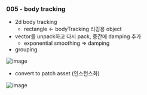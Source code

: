 ### 005 - body tracking
- 2d body tracking
   - rectangle ← bodyTracking 리깅용 object
- vector를 unpack하고 다시 pack, 중간에 damping 추가
   - exponential smoothing ⇒ damping
- grouping

![image](https://github.com/dusunax/spark-ar/assets/94776135/98bf8bcd-3373-4431-ac85-30255629d42e)

- convert to patch asset (인스턴스화)

![image](https://github.com/dusunax/spark-ar/assets/94776135/5e4fb110-4262-467c-8a68-25e3642a3162)
